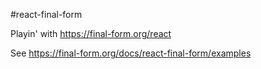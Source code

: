 #react-final-form

Playin' with https://final-form.org/react

See https://final-form.org/docs/react-final-form/examples
